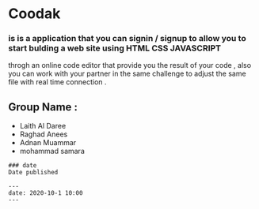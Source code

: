 # Coodak

### is is a application that  you can signin / signup  to allow you to start bulding a web site using **HTML** **CSS** **JAVASCRIPT**
 throgh an online code editor that provide you the result of your code , also you can work with your partner in the same challenge to adjust the same 
 file with real time connection  . 


## Group Name : 

- Laith Al Daree 
- Raghad Anees 
- Adnan Muammar 
- mohammad samara

```
### date
Date published

---
date: 2020-10-1 10:00
---
```




